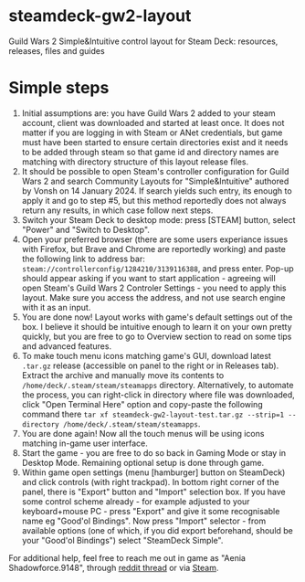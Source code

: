 # steamdeck-gw2-layout
Guild Wars 2 Simple&amp;Intuitive control layout for Steam Deck: resources, releases, files and guides

# Simple steps
1. Initial assumptions are: you have Guild Wars 2 added to your steam account, client was downloaded and started at least once. It does not matter if you are logging in with Steam or ANet credentials, but game must have been started to ensure certain directories exist and it needs to be added through steam so that game id and directory names are matching with directory structure of this layout release files.
2. It should be possible to open Steam's controller configuration for Guild Wars 2 and search Community Layouts for "Simple&amp;Intuitive" authored by Vonsh on 14 January 2024. If search yields such entry, its enough to apply it and go to step #5, but this method reportedly does not always return any results, in which case follow next steps.
3. Switch your Steam Deck to desktop mode: press [STEAM] button, select "Power" and "Switch to Desktop".
4. Open your preferred browser (there are some users experiance issues with Firefox, but Brave and Chrome are reportedly working) and paste the following link to address bar: `steam://controllerconfig/1284210/3139116388`, and press enter. Pop-up should appear asking if you want to start application - agreeing will open Steam's Guild Wars 2 Controler Settings - you need to apply this layout. Make sure you access the address, and not use search engine with it as an input.
5. You are done now! Layout works with game's default settings out of the box. I believe it should be intuitive enough to learn it on your own pretty quickly, but you are free to go to Overview section to read on some tips and advanced features.
6. To make touch menu icons matching game's GUI, download latest `.tar.gz` release (accessible on panel to the right or in Releases tab). Extract the archive and manually move its contents to `/home/deck/.steam/steam/steamapps` directory. Alternatively, to automate the process,  you can right-click in directory where file was downloaded, click "Open Terminal Here" option and copy-paste the following command there `tar xf steamdeck-gw2-layout-test.tar.gz --strip=1 --directory /home/deck/.steam/steam/steamapps`.
7. You are done again! Now all the touch menus will be using icons matching in-game user interface.
8. Start the game - you are free to do so back in Gaming Mode or stay in Desktop Mode. Remaining optional setup is done through game.
9. Within game open settings (menu [hamburger] button on SteamDeck) and click controls (with right trackpad). In bottom right corner of the panel, there is "Export" button and "Import" selection box. If you have some control scheme already - for example adjusted to your keyboard+mouse PC - press "Export" and give it some recognisable name eg "Good'ol Bindings". Now press "Import" selector - from available options (one of which, if you did export beforehand, should be your "Good'ol Bindings") select "SteamDeck Simple".

For additional help, feel free to reach me out in game as "Aenia Shadowforce.9148", through [reddit thread](https://www.reddit.com/r/Guildwars2/comments/194sqa6/steam_deck_simpleintuitive_controller_layout_for) or via [Steam](https://steamcommunity.com/profiles/76561198064514229/).

